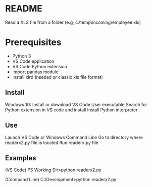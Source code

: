 # README

Read a XLS file from a folder (e.g; c:\temp\incoming\employee.xls)

# Prerequisites
- Python 3
- VS Code application
- VS Code Python extension
- import pandas module
- install xlrd (needed or classic xls file format)
## Install

Windows 10:
Install or download VS Code User executable
Search for Python extension in VS code and install
Install Python interpreter

## Use

Launch VS Code or Windows Command Line
Go to directory where readerx2.py file is located
Run readerx.py file 

## Examples

(VS Code)
PS Working Dir>python readerx2.py

(Command Line)
C:\Development>python readerx2.py

